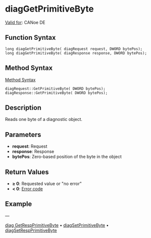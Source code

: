 # diagGetPrimitiveByte

[Valid for](../../../Shared/FeatureAvailability.md): CANoe DE

## Function Syntax

```plaintext
long diagGetPrimitiveByte( diagRequest request, DWORD bytePos);
long diagGetPrimitiveByte( diagResponse response, DWORD bytePos);
```

## Method Syntax

[Method Syntax](../../../Shared/CAPL/General/ClassesAndObjects.md)

```plaintext
diagRequest::GetPrimitiveByte( DWORD bytePos);
diagResponse::GetPrimitiveByte( DWORD bytePos);
```

## Description

Reads one byte of a diagnostic object.

## Parameters

- **request**: Request
- **response**: Response
- **bytePos**: Zero-based position of the byte in the object

## Return Values

- **≥ 0**: Requested value or "no error"
- **< 0**: [Error code](../CAPLfunctionsDiagnosticsErrorCode.md)

## Example

—

[diag GetRespPrimitiveByte](CAPLfunctionDiagGetRespPrimitiveByte.md) • [diagSetPrimitiveByte](CAPLfunctionDiagSetPrimitiveByte.md) • [diagSetRespPrimitiveByte](CAPLfunctionDiagSetRespPrimitiveByte.md)
